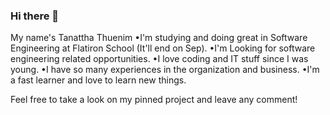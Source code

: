 ### Hi there 👋  

My name's Tanattha Thuenim
•I'm studying and doing great in Software Engineering at Flatiron School (It'll end on Sep). 
•I'm Looking for software engineering related opportunities. 
•I love coding and IT stuff since I was young. 
•I have so many experiences in the organization and business. 
•I'm a fast learner and love to learn new things.

Feel free to take a look on my pinned project and leave any comment!
